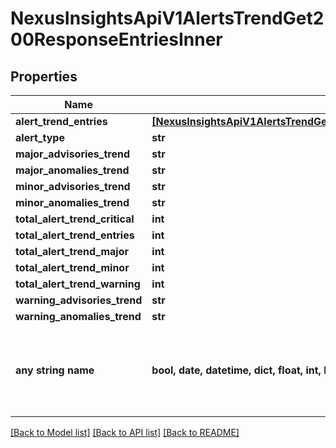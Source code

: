 # NexusInsightsApiV1AlertsTrendGet200ResponseEntriesInner


## Properties
Name | Type | Description | Notes
------------ | ------------- | ------------- | -------------
**alert_trend_entries** | [**[NexusInsightsApiV1AlertsTrendGet200ResponseEntriesInnerAlertTrendEntriesInner]**](NexusInsightsApiV1AlertsTrendGet200ResponseEntriesInnerAlertTrendEntriesInner.md) |  | [optional] 
**alert_type** | **str** |  | [optional] 
**major_advisories_trend** | **str** |  | [optional] 
**major_anomalies_trend** | **str** |  | [optional] 
**minor_advisories_trend** | **str** |  | [optional] 
**minor_anomalies_trend** | **str** |  | [optional] 
**total_alert_trend_critical** | **int** |  | [optional] 
**total_alert_trend_entries** | **int** |  | [optional] 
**total_alert_trend_major** | **int** |  | [optional] 
**total_alert_trend_minor** | **int** |  | [optional] 
**total_alert_trend_warning** | **int** |  | [optional] 
**warning_advisories_trend** | **str** |  | [optional] 
**warning_anomalies_trend** | **str** |  | [optional] 
**any string name** | **bool, date, datetime, dict, float, int, list, str, none_type** | any string name can be used but the value must be the correct type | [optional]

[[Back to Model list]](../README.md#documentation-for-models) [[Back to API list]](../README.md#documentation-for-api-endpoints) [[Back to README]](../README.md)


